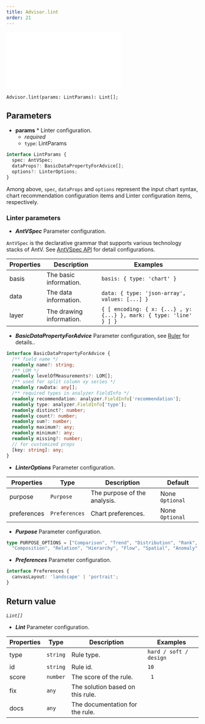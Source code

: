 ```yaml
---
title: Advisor.lint
order: 21
---
```


<embed src='@/docs/common/style.md'></embed>


```sign
Advisor.lint(params: LintParams): Lint[];
```

## Parameters

* **params** * Linter configuration.
  * _required_
  * `type`: LintParams

```ts
interface LintParams {
  spec: AntVSpec;
  dataProps?: BasicDataPropertyForAdvice[];
  options?: LinterOptions;
}
```

Among above, `spec`, `dataProps` and `options` represent the input chart syntax, 
chart recommendation configuration items and Linter configuration items, respectively.

### Linter parameters

* _**AntVSpec**_ Parameter configuration.

`AntVSpec` is the declarative grammar that supports various technology stacks of AntV. 
See [AntVSpec API](https://github.com/antvis/antv-spec/blob/master/API.md) for detail configurations.

| Properties | Description              | Examples                                                           |
| ---------- | ------------------------ | ------------------------------------------------------------------ |
| basis      | The basic information.   | `basis: { type: 'chart' }`                                         |
| data       | The data information.    | `data: { type: 'json-array', values: [...] }`                      |
| layer      | The drawing information. | `{ [ encoding: { x: {...} , y:{...} }, mark: { type: 'line' } ] }` |


* _**BasicDataPropertyForAdvice**_ Parameter configuration, see [Ruler](./Ruler.en.md) for details..

```ts
interface BasicDataPropertyForAdvice {
  /** field name */
  readonly name?: string;
  /** LOM */
  readonly levelOfMeasurements?: LOM[];
  /** used for split column xy series */
  readonly rawData: any[];
  /** required types in analyzer FieldInfo */
  readonly recommendation: analyzer.FieldInfo['recommendation'];
  readonly type: analyzer.FieldInfo['type'];
  readonly distinct?: number;
  readonly count?: number;
  readonly sum?: number;
  readonly maximum?: any;
  readonly minimum?: any;
  readonly missing?: number;
  // for customized props
  [key: string]: any;
}
```

* _**LinterOptions**_ Parameter configuration.

| Properties  | Type          | Description                  | Default         |
| ----------- | ------------- | ---------------------------- | --------------- |
| purpose     | `Purpose`     | The purpose of the analysis. | None `Optional` |
| preferences | `Preferences` | Chart preferences.           | None `Optional` |

* _**Purpose**_ Parameter configuration.

```ts
type PURPOSE_OPTIONS = ["Comparison", "Trend", "Distribution", "Rank", "Proportion", 
  "Composition", "Relation", "Hierarchy", "Flow", "Spatial", "Anomaly", "Value"];
```

* _**Preferences**_ Parameter configuration.

```ts
interface Preferences {
  canvasLayout: 'landscape' | 'portrait';
}
```


## Return value

_`Lint[]`_

* _**Lint**_ Parameter configuration.

| Properties | Type     | Description                      | Examples               |
| ---------- | -------- | -------------------------------- | ---------------------- |
| type       | `string` | Rule type.                       | `hard / soft / design` |
| id         | `string` | Rule id.                         | `10`                   |
| score      | `number` | The score of the rule.           | ` 1`                   |
| fix        | `any`    | The solution based on this rule. |                        |
| docs       | `any`    | The documentation for the rule.  |                        |



